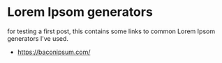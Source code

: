 # Lorem Ipsom generators

for testing a first post, this contains some links to common Lorem Ipsom generators I've used. 

* <https://baconipsum.com/>

